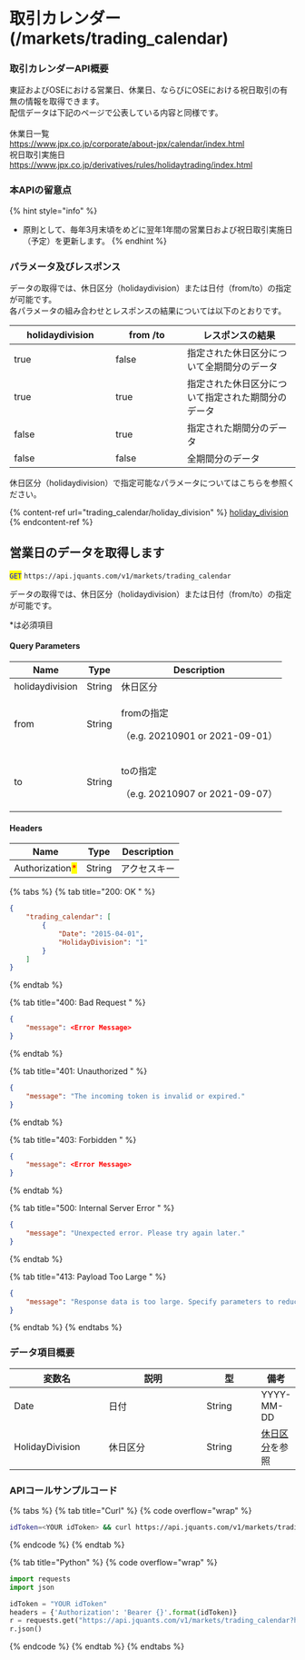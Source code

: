 # 取引カレンダー(/markets/trading\_calendar)

### 取引カレンダーAPI概要

東証およびOSEにおける営業日、休業日、ならびにOSEにおける祝日取引の有無の情報を取得できます。\
配信データは下記のページで公表している内容と同様です。\
\
休業日一覧\
<https://www.jpx.co.jp/corporate/about-jpx/calendar/index.html>[\
](https://www.jpx.co.jp/derivatives/rules/holidaytrading/index.html)祝日取引実施日\
<https://www.jpx.co.jp/derivatives/rules/holidaytrading/index.html>

### 本APIの留意点

{% hint style="info" %}

* 原則として、毎年3月末頃をめどに翌年1年間の営業日および祝日取引実施日（予定）を更新します。
  {% endhint %}

### パラメータ及びレスポンス

データの取得では、休日区分（holidaydivision）または日付（from/to）の指定が可能です。\
各パラメータの組み合わせとレスポンスの結果については以下のとおりです。

<table><thead><tr><th width="163" data-type="checkbox">holidaydivision</th><th width="110" data-type="checkbox">from /to</th><th>レスポンスの結果</th></tr></thead><tbody><tr><td>true</td><td>false</td><td>指定された休日区分について全期間分のデータ</td></tr><tr><td>true</td><td>true</td><td>指定された休日区分について指定された期間分のデータ</td></tr><tr><td>false</td><td>true</td><td>指定された期間分のデータ</td></tr><tr><td>false</td><td>false</td><td>全期間分のデータ</td></tr></tbody></table>

休日区分（holidaydivision）で指定可能なパラメータについてはこちらを参照ください。

{% content-ref url="trading\_calendar/holiday\_division" %}
[holiday\_division](https://jpx.gitbook.io/j-quants-ja/api-reference/trading_calendar/holiday_division)
{% endcontent-ref %}

## 営業日のデータを取得します

<mark style="color:blue;">`GET`</mark> `https://api.jquants.com/v1/markets/trading_calendar`

データの取得では、休日区分（holidaydivision）または日付（from/to）の指定が可能です。

\*は必須項目

#### Query Parameters

| Name            | Type   | Description                                        |
| --------------- | ------ | -------------------------------------------------- |
| holidaydivision | String | 休日区分                                               |
| from            | String | <p>fromの指定</p><p>（e.g. 20210901 or 2021-09-01）</p> |
| to              | String | <p>toの指定</p><p>（e.g. 20210907 or 2021-09-07）</p>   |

#### Headers

| Name                                            | Type   | Description |
| ----------------------------------------------- | ------ | ----------- |
| Authorization<mark style="color:red;">\*</mark> | String | アクセスキー      |

{% tabs %}
{% tab title="200: OK " %}

```json
{
    "trading_calendar": [
        {
            "Date": "2015-04-01",
            "HolidayDivision": "1"
        }
    ]
}
```

{% endtab %}

{% tab title="400: Bad Request " %}

```json
{
    "message": <Error Message>
}
```

{% endtab %}

{% tab title="401: Unauthorized " %}

```json
{
    "message": "The incoming token is invalid or expired."
}
```

{% endtab %}

{% tab title="403: Forbidden " %}

```json
{
    "message": <Error Message>
}
```

{% endtab %}

{% tab title="500: Internal Server Error " %}

```json
{
    "message": "Unexpected error. Please try again later."
}
```

{% endtab %}

{% tab title="413: Payload Too Large " %}

```json
{
    "message": "Response data is too large. Specify parameters to reduce the acquired data range."
}
```

{% endtab %}
{% endtabs %}

### データ項目概要

<table><thead><tr><th width="172">変数名</th><th width="243">説明</th><th width="102">型</th><th>備考</th></tr></thead><tbody><tr><td>Date</td><td>日付</td><td>String</td><td>YYYY-MM-DD</td></tr><tr><td>HolidayDivision</td><td>休日区分</td><td>String</td><td><a href="trading_calendar/holiday_division">休日区分</a>を参照</td></tr></tbody></table>

### APIコールサンプルコード

{% tabs %}
{% tab title="Curl" %}
{% code overflow="wrap" %}

```bash
idToken=<YOUR idToken> && curl https://api.jquants.com/v1/markets/trading_calendar?holidaydivision=1&from=20220101&to=20221231 -H "Authorization: Bearer $idToken"
```

{% endcode %}
{% endtab %}

{% tab title="Python" %}
{% code overflow="wrap" %}

```python
import requests
import json

idToken = "YOUR idToken"
headers = {'Authorization': 'Bearer {}'.format(idToken)}
r = requests.get("https://api.jquants.com/v1/markets/trading_calendar?holidaydivision=1&from=20220101&to=20221231", headers=headers)
r.json()
```

{% endcode %}
{% endtab %}
{% endtabs %}
